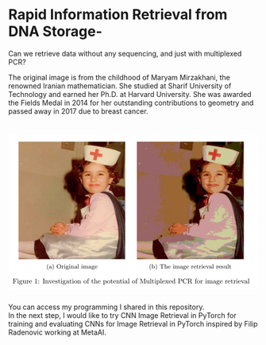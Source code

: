 # Rapid Information Retrieval from DNA Storage-
 Can we retrieve data without any sequencing, and just with multiplexed PCR? 
 
The original image is from the childhood of Maryam Mirzakhani, the renowned Iranian mathematician. She studied at Sharif University of Technology and earned her Ph.D. at Harvard University. She was awarded the Fields Medal in 2014 for her outstanding contributions to geometry and passed away in 2017 due to breast cancer.

<h1><img src="https://github.com/armanhajizadeh/Rapid-Information-Retrieval-from-DNA-Storage-/blob/main/Organdretrival-1.png"
></h1>

You can access my programming I shared in this repository.  
In the next step, I would like to try CNN Image Retrieval in PyTorch for training and evaluating CNNs for Image Retrieval in PyTorch inspired by Filip Radenovic
working at MetaAI. 
